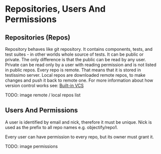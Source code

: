 # Repositories, Users And Permissions

## Repositories (Repos)

Repository behaves like git repository. It contains components, tests, and test suites - in other worlds whole source of tests. It can be public or private. The only difference is that the public can be read by any user. Private can be read only by a user with reading permission and is not listed in public repos. Every repo is remote. That means that it is stored in testissimo server. Local repos are downloaded remote repos, to make changes and push it back to remote one. For more information about how version control works see: [Built-in VCS](#/built-in-vcs)

TODO: image remote / local repos list

## Users And Permissions

A user is identified by email and nick, therefore it must be unique. Nick is used as the prefix to all repo names e.g. objectify/repo1. 


Every user can have permission to every repo, but its owner must grant it.

TODO: image permissions
